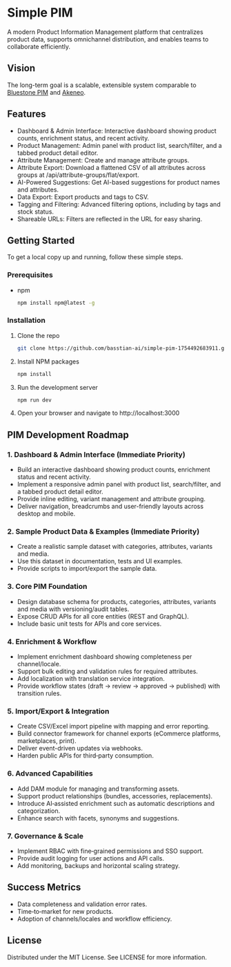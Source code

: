 # Simple PIM

A modern Product Information Management platform that centralizes product data, supports omnichannel distribution, and enables teams to collaborate efficiently.

## Vision

The long-term goal is a scalable, extensible system comparable to [Bluestone PIM](https://help.bluestonepim.com/1-get-started-with-bluestone-pim) and [Akeneo](https://help.akeneo.com/serenity).

## Features

- Dashboard & Admin Interface: Interactive dashboard showing product counts, enrichment status, and recent activity.
- Product Management: Admin panel with product list, search/filter, and a tabbed product detail editor.
- Attribute Management: Create and manage attribute groups.
- Attribute Export: Download a flattened CSV of all attributes across groups at /api/attribute-groups/flat/export.
- AI-Powered Suggestions: Get AI-based suggestions for product names and attributes.
- Data Export: Export products and tags to CSV.
- Tagging and Filtering: Advanced filtering options, including by tags and stock status.
- Shareable URLs: Filters are reflected in the URL for easy sharing.

## Getting Started

To get a local copy up and running, follow these simple steps.

### Prerequisites

- npm
  ```sh
  npm install npm@latest -g
  ```

### Installation

1. Clone the repo
   ```sh
   git clone https://github.com/basstian-ai/simple-pim-1754492683911.git
   ```
2. Install NPM packages
   ```sh
   npm install
   ```
3. Run the development server
   ```sh
   npm run dev
   ```
4. Open your browser and navigate to http://localhost:3000

## PIM Development Roadmap

### 1. Dashboard & Admin Interface (Immediate Priority)
- Build an interactive dashboard showing product counts, enrichment status and recent activity.
- Implement a responsive admin panel with product list, search/filter, and a tabbed product detail editor.
- Provide inline editing, variant management and attribute grouping.
- Deliver navigation, breadcrumbs and user-friendly layouts across desktop and mobile.

### 2. Sample Product Data & Examples (Immediate Priority)
- Create a realistic sample dataset with categories, attributes, variants and media.
- Use this dataset in documentation, tests and UI examples.
- Provide scripts to import/export the sample data.

### 3. Core PIM Foundation
- Design database schema for products, categories, attributes, variants and media with versioning/audit tables.
- Expose CRUD APIs for all core entities (REST and GraphQL).
- Include basic unit tests for APIs and core services.

### 4. Enrichment & Workflow
- Implement enrichment dashboard showing completeness per channel/locale.
- Support bulk editing and validation rules for required attributes.
- Add localization with translation service integration.
- Provide workflow states (draft → review → approved → published) with transition rules.

### 5. Import/Export & Integration
- Create CSV/Excel import pipeline with mapping and error reporting.
- Build connector framework for channel exports (eCommerce platforms, marketplaces, print).
- Deliver event-driven updates via webhooks.
- Harden public APIs for third‑party consumption.

### 6. Advanced Capabilities
- Add DAM module for managing and transforming assets.
- Support product relationships (bundles, accessories, replacements).
- Introduce AI‑assisted enrichment such as automatic descriptions and categorization.
- Enhance search with facets, synonyms and suggestions.

### 7. Governance & Scale
- Implement RBAC with fine‑grained permissions and SSO support.
- Provide audit logging for user actions and API calls.
- Add monitoring, backups and horizontal scaling strategy.

## Success Metrics
- Data completeness and validation error rates.
- Time‑to‑market for new products.
- Adoption of channels/locales and workflow efficiency.


## License

Distributed under the MIT License. See LICENSE for more information.
